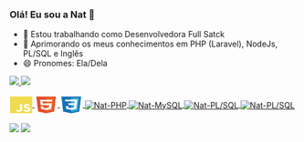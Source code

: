 ### Olá! Eu sou a Nat 👋

- 🔭 Estou trabalhando como Desenvolvedora Full Satck
- 🌱 Aprimorando os meus conhecimentos em PHP (Laravel), NodeJs, PL/SQL e Inglês
- 😄 Pronomes: Ela/Dela

<div>
  <a href="https://github.com/natalia0702">
  <img height="180em" src="https://github-readme-stats.vercel.app/api/top-langs/?username=natalia0702&layout=compact&langs_count=7&theme=dracula"/>
  <img height="180em" src="https://github-readme-stats-sigma-five.vercel.app/api/top-langs/?username=natalia0702&layout=compact&langs_count=7&theme=dracula"/>
</div>
 <div style="display: inline_block"><br>
  <img align="center" alt="Nat-Js" height="30" width="40" src="https://raw.githubusercontent.com/devicons/devicon/master/icons/javascript/javascript-plain.svg">
  <img align="center" alt="Nat-HTML" height="30" width="40" src="https://raw.githubusercontent.com/devicons/devicon/master/icons/html5/html5-original.svg">
  <img align="center" alt="Nat-CSS" height="30" width="40" src="https://raw.githubusercontent.com/devicons/devicon/master/icons/css3/css3-original.svg">
   <img align="center" alt="Nat-PHP" height="30" width="40" src="https://cdn.jsdelivr.net/gh/devicons/devicon/icons/php/php-original.svg">
   <img align="center" alt="Nat-MySQL" height="30" width="40" src="https://cdn.jsdelivr.net/gh/devicons/devicon/icons/mysql/mysql-original.svg">
   <img align="center" alt="Nat-PL/SQL" height="30" width="40" src="https://cdn.jsdelivr.net/gh/devicons/devicon/icons/postgresql/postgresql-original.svg">
   <img align="center" alt="Nat-PL/SQL" height="30" width="40" src="https://cdn.jsdelivr.net/gh/devicons/devicon/icons/vuejs/vuejs-original.svg">
  </div>
  <br>
  <div>
    <a href = "mailto:natalia.silvaribeiro07@gmail.com"><img src="https://img.shields.io/badge/-Gmail-%23333?style=for-the-badge&logo=gmail&logoColor=white" target="_blank"></a>
  <a href="https://www.linkedin.com/in/nat%C3%A1lia-ribeiro-a0b365113/" target="_blank"><img src="https://img.shields.io/badge/-LinkedIn-%230077B5?style=for-the-badge&logo=linkedin&logoColor=white" target="_blank"></a>
    
  </div>
          
